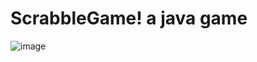 # ScrabbleGame! a java game
![image](https://github.com/MasterChiefProject/ScrabbleGame/assets/46121368/649615bc-32fe-4beb-abec-b5c389e58ba7)

